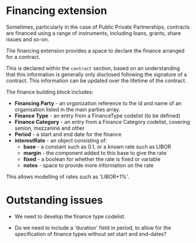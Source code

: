 Financing extension
===================

Sometimes, particularly in the case of Public Private Partnerships, contracts are financed using a range of instruments, including loans, grants, share issues and so-on.

The financing extension provides a space to declare the finance arranged for a contract.

This is declared within the ```contract``` section, based on an understanding that this information is generally only disclosed following the signature of a contract. This information can be updated over the lifetime of the contract.

The finance building block includes:

* **Financing Party** - an organization reference to the id and name of an organisation listed in the main parties array. 
* **Finance Type** - an entry from a FinanceType codelist (to be defined)
* **Finance Category** - an entry from a Finance Category codelist, covering senion, mezzanine and other
* **Period** - a start and end date for the finance
* **interestRate** - an object consisting of:
  * **base** - a constant such as 0.1, or a known rate such as LIBOR
  * **margin** - the component added to this base to give the rate
  * **fixed** - a boolean for whether the rate is fixed or variable
  * **notes** - space to provide more information on the rate


This allows modelling of rates such as 'LIBOR+1%'. 


Outstanding issues
==================

* We need to develop the finance type codelist. 

* Do we need to include a 'duration' field in period, to allow for the specification of finance types without set start and end-dates?